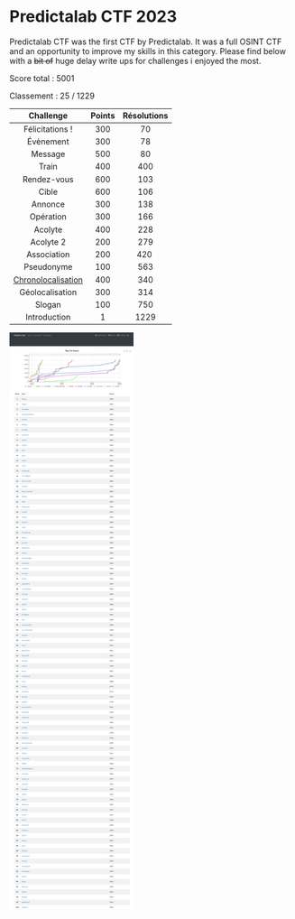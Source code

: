 # Predictalab CTF 2023

Predictalab CTF was the first CTF by Predictalab. 
It was a full OSINT CTF and an opportunity to improve my skills in this category.
Please find below with a ~~bit of~~ huge delay write ups for challenges i enjoyed the most.

Score total : 5001

Classement : 25 / 1229 

| Challenge  | Points | Résolutions |
|:-------------:|:-------------:|:-------------:|
| Félicitations ! | 300 | 70 |
| Évènement | 300 | 78 |
| Message | 500 | 80 |
| Train | 400 | 400 |
| Rendez-vous | 600 | 103 |
| Cible | 600 | 106 |
| Annonce | 300 | 138 |
| Opération | 300 | 166 |
| Acolyte | 400 | 228 |
| Acolyte 2 | 200 | 279 |
| Association | 200 | 420 |
| Pseudonyme | 100 | 563 |
| [Chronolocalisation](Chronolocalisation/README.md) | 400 | 340 |
| Géolocalisation | 300 | 314 |
| Slogan | 100 | 750 |
| Introduction | 1 | 1229 |

![Classement](classement.png)

